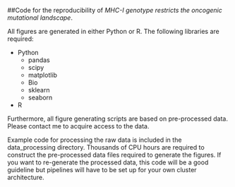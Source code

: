 ##Code for the reproducibility of *MHC-I genotype restricts the oncogenic mutational landscape*.

All figures are generated in either Python or R. The following libraries are required:
* Python
	* pandas
	* scipy
	* matplotlib
	* Bio
	* sklearn
	* seaborn
* R

Furthermore, all figure generating scripts are based on pre-processed data. Please contact me to acquire access to the data.

Example code for processing the raw data is included in the data_processing directory. Thousands of CPU hours are required to construct the pre-processed data files required to generate the figures. If you want to re-generate the processed data, this code will be a good guideline but pipelines will have to be set up for your own cluster architecture. 
